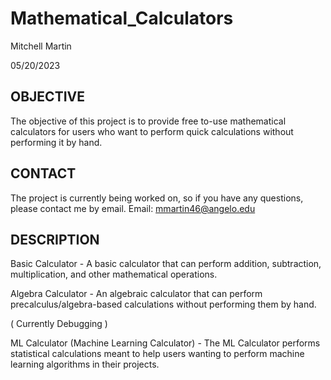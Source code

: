 # Mathematical_Calculators

Mitchell Martin

05/20/2023


## OBJECTIVE
   The objective of this project is to provide
   free to-use mathematical calculators for users who want to
   perform quick calculations without performing it 
   by hand.

## CONTACT
   The project is currently being worked on, so if you have
   any questions, please contact me by email.
   Email: mmartin46@angelo.edu

## DESCRIPTION
   Basic Calculator -
   A basic calculator that can perform
   addition, subtraction, multiplication, and 
   other mathematical operations.

   Algebra Calculator - 
   An algebraic calculator that can perform
   precalculus/algebra-based calculations without
   performing them by hand.

   ( Currently Debugging )
   
   ML Calculator (Machine Learning Calculator) -
   The ML Calculator performs statistical
   calculations meant to help users wanting
   to perform machine learning algorithms in
   their projects.
